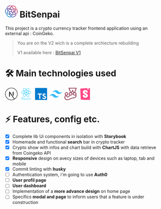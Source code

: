 # <img src="/public/static/images/logo.svg" alt="drawing" style="width: 40px"/> BitSenpai

This project is a crypto currency tracker frontend application using an external api : CoinGeko.


> You are on the V2 wich is a complete archiecture rebuilding
>
> V1 available here : [BitSenpai V1](https://github.com/LaurentTL/bit-senpai)


# 🛠️ Main technologies used

<div>
    <img src="https://github.com/devicons/devicon/blob/master/icons/nextjs/nextjs-line.svg" title="NextJS" **alt="NextJS" width="40" height="40"/>&nbsp;
    <img src="https://github.com/devicons/devicon/blob/master/icons/react/react-original-wordmark.svg" title="React" alt="React" width="40" height="40"/>&nbsp;
    <img src="https://github.com/devicons/devicon/blob/master/icons/typescript/typescript-plain.svg" title="Typescript" **alt="Typescript" width="40" height="40"/>&nbsp;
    <img src="https://github.com/devicons/devicon/blob/master/icons/tailwindcss/tailwindcss-plain.svg" title="TailwindCSS" alt="TailwindCSS" width="40" height="40"/>&nbsp;
    <img src="https://github.com/devicons/devicon/blob/master/icons/jest/jest-plain.svg" title="Jest" alt="Jest" width="40" height="40"/>&nbsp;
    <img src="https://github.com/devicons/devicon/blob/master/icons/storybook/storybook-original.svg" title="Storybook" **alt="Storybook" width="40" height="40"/>&nbsp;
</div>

# ⚡️ Features, config etc.

- [x] Complete lib Ui components in isolation with **Storybook**
- [x] Homemade and functional **search** bar in crypto tracker
- [x] Crypto show with infos and chart build with **ChartJS** with data retrieve from Coingeko API
- [x] **Responsive** design on avecy sizes of devices such as laptop, tab and mobile
- [x] Commit linting with **husky**
- [ ] Authentication system, i'm going to use **Auth0**
- [ ] **User profil page**
- [ ] **User dashboard**
- [ ] Implementation of a **more advance design** on home page
- [ ] Specifics **modal and page** to inform users that a feature is under construction